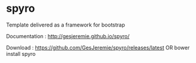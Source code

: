 spyro
=====

Template delivered as a framework for bootstrap

Documentation : http://gesjeremie.github.io/spyro/

Download : https://github.com/GesJeremie/spyro/releases/latest OR bower install spyro
